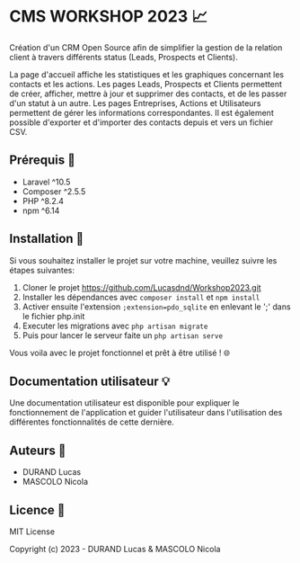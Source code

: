 # CMS WORKSHOP 2023 📈

Création d'un CRM Open Source afin de simplifier la gestion de la relation client à travers différents status (Leads, Prospects et Clients). 

La page d'accueil affiche les statistiques et les graphiques concernant les contacts et les actions. Les pages Leads, Prospects et Clients permettent de créer, afficher, mettre à jour et supprimer des contacts, et de les passer d'un statut à un autre. Les pages Entreprises, Actions et Utilisateurs permettent de gérer les informations correspondantes. Il est également possible d'exporter et d'importer des contacts depuis et vers un fichier CSV.


## Prérequis 📌

- Laravel ^10.5
- Composer ^2.5.5
- PHP ^8.2.4
- npm ^6.14


## Installation 🔧

Si vous souhaitez installer le projet sur votre machine, veuillez suivre les étapes suivantes:

1. Cloner le projet https://github.com/Lucasdnd/Workshop2023.git
2. Installer les dépendances avec `composer install` et `npm install`
3. Activer ensuite l'extension `;extension=pdo_sqlite` en enlevant le ';' dans le fichier php.init
4. Executer les migrations avec `php artisan migrate`
5. Puis pour lancer le serveur faite un `php artisan serve`

 Vous voila avec le projet fonctionnel et prêt à être utilisé ! 🌐

## Documentation utilisateur 💡

Une documentation utilisateur est disponible pour expliquer le fonctionnement de l'application et guider l'utilisateur dans l'utilisation des différentes fonctionnalités de cette dernière.

## Auteurs 👥

- DURAND Lucas
- MASCOLO Nicola

## Licence 🔖

MIT License

Copyright (c) 2023 - DURAND Lucas & MASCOLO Nicola
